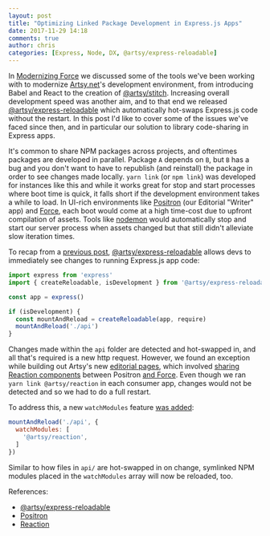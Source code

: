 ```yaml
---
layout: post
title: "Optimizing Linked Package Development in Express.js Apps"
date: 2017-11-29 14:18
comments: true
author: chris
categories: [Express, Node, DX, @artsy/express-reloadable]
---
```


In [Modernizing Force](artsy.github.io/blog/2017/09/05/Modernizing-Force/) we discussed some of the tools we've been working with to modernize [Artsy.net](https://www.artsy.net/)'s development environment, from introducing Babel and React to the creation of [@artsy/stitch](https://github.com/artsy/stitch). Increasing overall development speed was another aim, and to that end we released [@artsy/express-reloadable](https://github.com/artsy/express-reloadable) which automatically hot-swaps Express.js code without the restart. In this post I'd like to cover some of the issues we've faced since then, and in particular our solution to library code-sharing in Express apps.

<!-- more -->

It's common to share NPM packages across projects, and oftentimes packages are developed in parallel. Package `A` depends on `B`, but `B` has a bug and you don't want to have to republish (and reinstall) the package in order to see changes made locally. `yarn link` (or `npm link`) was developed for instances like this and while it works great for stop and start processes where boot time is quick, it falls short if the development environment takes a while to load. In UI-rich environments like [Positron](https://github.com/artsy/positron) (our Editorial "Writer" app) and [Force](https://github.com/artsy/force), each boot would come at a high time-cost due to upfront compilation of assets. Tools like [nodemon](https://github.com/remy/nodemon) would automatically stop and start our server process when assets changed but that still didn't alleviate slow iteration times.

To recap from a [previous post](artsy.github.io/blog/2017/09/05/Modernizing-Force/), [@artsy/express-reloadable](https://github.com/artsy/express-reloadable) allows devs to immediately see changes to running Express.js app code:

```javascript
import express from 'express'
import { createReloadable, isDevelopment } from '@artsy/express-reloadable'

const app = express()

if (isDevelopment) {
  const mountAndReload = createReloadable(app, require)
  mountAndReload('./api')
}
```

Changes made within the `api` folder are detected and hot-swapped in, and all that's required is a new http request. However, we found an exception while building out Artsy's new [editorial pages](https://www.artsy.net/article/artsy-editorial-midwest-made-artists-mike-kelley-jim-shaw), which involved [sharing Reaction components](https://github.com/artsy/positron/blob/master/client/apps/edit/components/content/section_tool/index.jsx#L11) between Positron [and Force](https://github.com/artsy/force/blob/master/desktop/apps/article/components/InfiniteScrollArticle.js#L9). Even though we ran `yarn link @artsy/reaction` in each consumer app, changes would not be detected and so we had to do a full restart.

To address this, a new `watchModules` feature [was added](https://github.com/artsy/express-reloadable/pull/3):

```javascript
mountAndReload('./api', {
  watchModules: [
    '@artsy/reaction',
  ]
})
```

Similar to how files in `api/` are hot-swapped in on change, symlinked NPM modules placed in the `watchModules` array will now be reloaded, too.

References:
- [@artsy/express-reloadable](https://github.com/artsy/express-reloadable)
- [Positron](https://github.com/artsy/positron)
- [Reaction](https://github.com/artsy/reaction)

